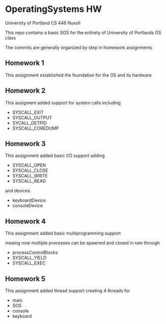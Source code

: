 OperatingSystems HW
===================
University of Portland CS 446 Nuxoll

This repo contains a basic SOS for the entirety of University of Portlands OS class

The commits are generally organized by step in homework assignments


Homework 1
----------

This assignment established the foundation for the OS and its hardware 

Homework 2
----------

This assigment added support for system calls including
* SYSCALL_EXIT
* SYSCALL_OUTPUT
* SYCALL_GETPID
* SYSCALL_COREDUMP

Homework 3 
----------

This assignment added basic I/O support adding
* SYSCALL_OPEN
* SYSCALL_CLOSE
* SYSCALL_WRITE
* SYSCALL_READ

and devices
* keyboardDevice
* consoleDevice

Homework 4
----------
This assignment added basic multiprogramming support 

meaing now multiple processes can be spawned and closed in ram through
* processControlBlocks
* SYSCALL_YIELD
* SYSCALL_EXEC

Homework 5
----------
This assignment added thread support creating 4 threads for
* main
* SOS
* console 
* keyboard
